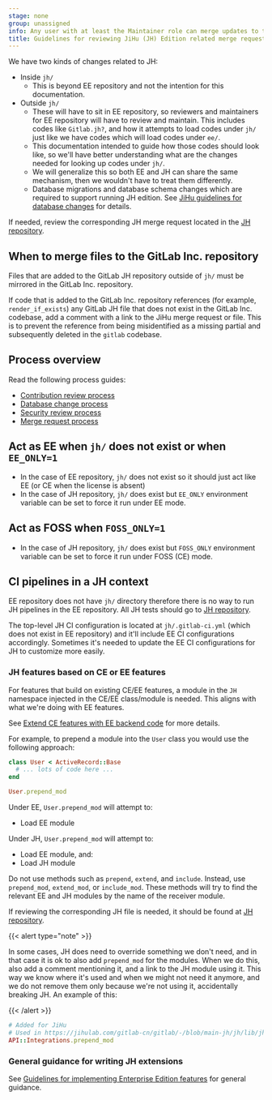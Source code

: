 ```yaml
---
stage: none
group: unassigned
info: Any user with at least the Maintainer role can merge updates to this content. For details, see https://docs.gitlab.com/development/development_processes/#development-guidelines-review.
title: Guidelines for reviewing JiHu (JH) Edition related merge requests
---
```


We have two kinds of changes related to JH:

- Inside `jh/`
  - This is beyond EE repository and not the intention for this documentation.
- Outside `jh/`
  - These will have to sit in EE repository, so reviewers and maintainers for
    EE repository will have to review and maintain. This includes codes like
    `Gitlab.jh?`, and how it attempts to load codes under `jh/` just like we
    have codes which will load codes under `ee/`.
  - This documentation intended to guide how those codes should look like, so
    we'll have better understanding what are the changes needed for looking up
    codes under `jh/`.
  - We will generalize this so both EE and JH can share the same mechanism,
    then we wouldn't have to treat them differently.
  - Database migrations and database schema changes which are required to
    support running JH edition. See
    [JiHu guidelines for database changes](https://handbook.gitlab.com/handbook/ceo/chief-of-staff-team/jihu-support/jihu-database-change-process/)
    for details.

If needed, review the corresponding JH merge request located in the [JH repository](https://jihulab.com/gitlab-cn/gitlab).

## When to merge files to the GitLab Inc. repository

Files that are added to the GitLab JH repository outside of `jh/` must be mirrored in the GitLab Inc. repository.

If code that is added to the GitLab Inc. repository references (for example, `render_if_exists`) any GitLab JH file that does not
exist in the GitLab Inc. codebase, add a comment with a link to the JiHu merge request or file. This is to prevent
the reference from being misidentified as a missing partial and subsequently deleted in the `gitlab` codebase.

## Process overview

Read the following process guides:

- [Contribution review process](https://handbook.gitlab.com/handbook/ceo/office-of-the-ceo/jihu-support/jihu-contribution-process/)
- [Database change process](https://handbook.gitlab.com/handbook/ceo/office-of-the-ceo/jihu-support/jihu-database-change-process/)
- [Security review process](https://handbook.gitlab.com/handbook/ceo/office-of-the-ceo/jihu-support/jihu-security-review-process/)
- [Merge request process](https://handbook.gitlab.com/handbook/ceo/office-of-the-ceo/jihu-support/jihu-contribution-process/#merge-request-review-process)

## Act as EE when `jh/` does not exist or when `EE_ONLY=1`

- In the case of EE repository, `jh/` does not exist so it should just act like EE (or CE when the license is absent)
- In the case of JH repository, `jh/` does exist but `EE_ONLY` environment variable can be set to force it run under EE mode.

## Act as FOSS when `FOSS_ONLY=1`

- In the case of JH repository, `jh/` does exist but `FOSS_ONLY` environment variable can be set to force it run under FOSS (CE) mode.

## CI pipelines in a JH context

EE repository does not have `jh/` directory therefore there is no way to run
JH pipelines in the EE repository. All JH tests should go to [JH repository](https://jihulab.com/gitlab-cn/gitlab).

The top-level JH CI configuration is located at `jh/.gitlab-ci.yml` (which
does not exist in EE repository) and it'll include EE CI configurations
accordingly. Sometimes it's needed to update the EE CI configurations for JH
to customize more easily.

### JH features based on CE or EE features

For features that build on existing CE/EE features, a module in the `JH`
namespace injected in the CE/EE class/module is needed. This aligns with
what we're doing with EE features.

See [Extend CE features with EE backend code](ee_features.md#extend-ce-features-with-ee-backend-code)
for more details.

For example, to prepend a module into the `User` class you would use
the following approach:

```ruby
class User < ActiveRecord::Base
  # ... lots of code here ...
end

User.prepend_mod
```

Under EE, `User.prepend_mod` will attempt to:

- Load EE module

Under JH, `User.prepend_mod` will attempt to:

- Load EE module, and:
- Load JH module

Do not use methods such as `prepend`, `extend`, and `include`. Instead, use
`prepend_mod`, `extend_mod`, or `include_mod`. These methods will try to find
the relevant EE and JH modules by the name of the receiver module.

If reviewing the corresponding JH file is needed, it should be found at
[JH repository](https://jihulab.com/gitlab-cn/gitlab).

{{< alert type="note" >}}

In some cases, JH does need to override something we don't need, and in that
case it is ok to also add `prepend_mod` for the modules. When we do this,
also add a comment mentioning it, and a link to the JH module using it.
This way we know where it's used and when we might not need it anymore,
and we do not remove them only because we're not using it, accidentally
breaking JH. An example of this:

{{< /alert >}}

```ruby
# Added for JiHu
# Used in https://jihulab.com/gitlab-cn/gitlab/-/blob/main-jh/jh/lib/jh/api/integrations.rb
API::Integrations.prepend_mod
```

### General guidance for writing JH extensions

See [Guidelines for implementing Enterprise Edition features](ee_features.md)
for general guidance.
